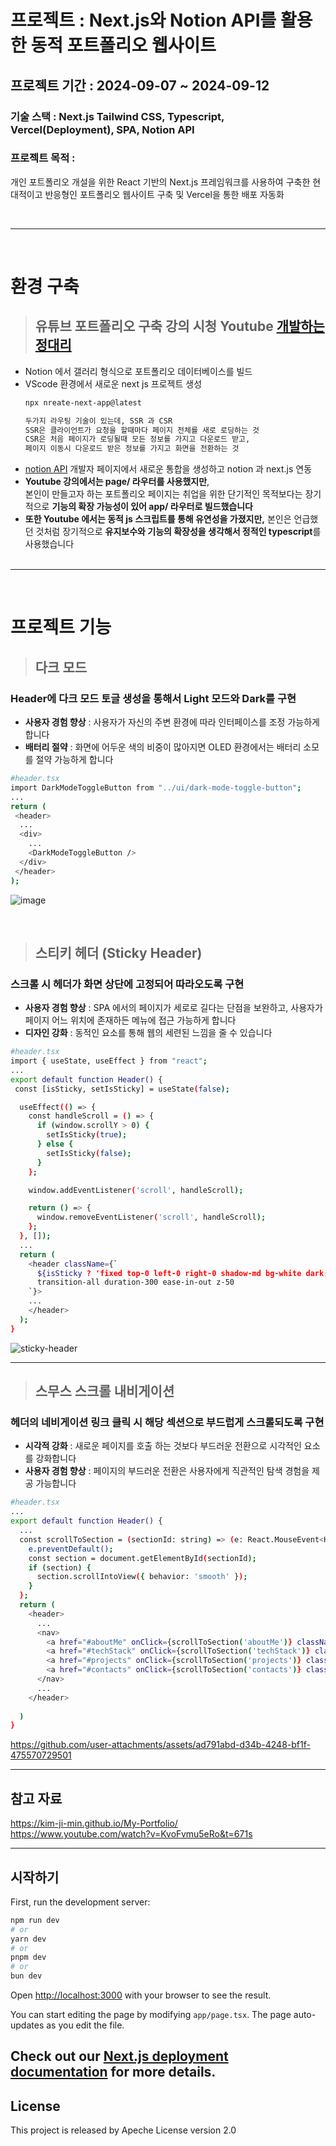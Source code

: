 
# **프로젝트** : Next.js와 Notion API를 활용한 동적 포트폴리오 웹사이트
## **프로젝트 기간** : 2024-09-07 ~ 2024-09-12
### **기술 스택** : Next.js Tailwind CSS, Typescript, Vercel(Deployment), SPA, Notion API
### **프로젝트 목적** :
개인 포트폴리오 개설을 위한 React 기반의 Next.js 프레임워크를 사용하여 구축한 현대적이고 반응형인 포트폴리오 웹사이트 구축 및 Vercel을 통한 배포 자동화

<br>

---
<br>

# **환경 구축**

> ## 유튜브 포트폴리오 구축 강의 시청 Youtube [개발하는 정대리](https://www.youtube.com/watch?v=KvoFvmu5eRo&t=643s)
- Notion 에서 갤러리 형식으로 포트폴리오 데이터베이스를 빌드
- VScode 환경에서 새로운 next js 프로젝트 생성
  ```bash
  npx nreate-next-app@latest

  두가지 라우팅 기술이 있는데, SSR 과 CSR
  SSR은 클라이언트가 요청을 할때마다 페이지 전체를 새로 로딩하는 것
  CSR은 처음 페이지가 로딩될때 모든 정보를 가지고 다운로드 받고,
  페이지 이동시 다운로드 받은 정보를 가지고 화면을 전환하는 것
  ```
- [notion API](https://developers.notion.com/) 개발자 페이지에서 새로운 통합을 생성하고 notion 과 next.js 연동
- **Youtube 강의에서는 page/ 라우터를 사용했지만**, <br>본인이 만들고자 하는 포트폴리오 페이지는 취업을 위한 단기적인 목적보다는 장기적으로 **기능의 확장 가능성이 있어 app/ 라우터로 빌드했습니다**<br>
- **또한 Youtube 에서는 동적 js 스크립트를 통해 유연성을 가졌지만,** 본인은 언급했던 것처럼 장기적으로 **유지보수와 기능의 확장성을 생각해서 정적인 typescript**를 사용했습니다
<br><br>

---
<br>

# **프로젝트 기능**
> ## 다크 모드
### Header에 다크 모드 토글 생성을 통해서 Light 모드와 Dark를 구현
- **사용자 경험 향상** : 사용자가 자신의 주변 환경에 따라 인터페이스를 조정 가능하게 합니다
- **배터리 절약** : 화면에 어두운 색의 비중이 많아지면 OLED 환경에서는 배터리 소모를 절약 가능하게 합니다<br>
```bash
#header.tsx
import DarkModeToggleButton from "../ui/dark-mode-toggle-button";
...
return (
 <header>
  ...
  <div>
    ...
    <DarkModeToggleButton />
  </div>
 </header>
);
```
![image](https://github.com/user-attachments/assets/c682d89b-364b-43ce-b6c1-70f0d9aa2208)

<br>

> ## 스티키 헤더 (Sticky Header)
### 스크롤 시 헤더가 화면 상단에 고정되어 따라오도록 구현
- **사용자 경험 향상** : SPA 에서의 페이지가 세로로 길다는 단점을 보완하고, 사용자가 페이지 어느 위치에 존재하든 메뉴에 접근 가능하게 합니다
- **디자인 강화** : 동적인 요소를 통해 웹의 세련된 느낌을 줄 수 있습니다
```bash
#header.tsx
import { useState, useEffect } from "react";
...
export default function Header() {
 const [isSticky, setIsSticky] = useState(false);

  useEffect(() => {
    const handleScroll = () => {
      if (window.scrollY > 0) {
        setIsSticky(true);
      } else {
        setIsSticky(false);
      }
    };

    window.addEventListener('scroll', handleScroll);

    return () => {
      window.removeEventListener('scroll', handleScroll);
    };
  }, []);
  ...
  return (
    <header className={`
      ${isSticky ? 'fixed top-0 left-0 right-0 shadow-md bg-white dark:bg-gray-800' : 'absolute top-0 left-0 right-0 bg-transparent'}
      transition-all duration-300 ease-in-out z-50
    `}>
    ...
    </header>
  );
}
```
![sticky-header](https://github.com/user-attachments/assets/baf51356-8bf0-43aa-a676-212c833a4b2c)

---

> ## 스무스 스크롤 내비게이션
### 헤더의 네비게이션 링크 클릭 시 해당 섹션으로 부드럽게 스크롤되도록 구현
- **시각적 강화** : 새로운 페이지를 호출 하는 것보다 부드러운 전환으로 시각적인 요소를 강화합니다
- **사용자 경험 향상** : 페이지의 부드러운 전환은 사용자에게 직관적인 탐색 경험을 제공 가능합니다<br>
```bash
#header.tsx
...
export default function Header() {
  ...
  const scrollToSection = (sectionId: string) => (e: React.MouseEvent<HTMLAnchorElement>) => {
    e.preventDefault();
    const section = document.getElementById(sectionId);
    if (section) {
      section.scrollIntoView({ behavior: 'smooth' });
    }
  };
  return (
    <header>
      ...
      <nav>
        <a href="#aboutMe" onClick={scrollToSection('aboutMe')} className="mr-5 text-gray-400 hover:text-gray-900 dark:hover:text-gray-100">ABOUT ME</a>
        <a href="#techStack" onClick={scrollToSection('techStack')} className="mr-5 text-gray-400 hover:text-gray-900 dark:hover:text-gray-100">TECH STACK</a>
        <a href="#projects" onClick={scrollToSection('projects')} className="mr-5 text-gray-400 hover:text-gray-900 dark:hover:text-gray-100">MY PROJECTS</a>
        <a href="#contacts" onClick={scrollToSection('contacts')} className="mr-5 text-gray-400 hover:text-gray-900 dark:hover:text-gray-100">CONTACTS</a>
      </nav>
      ...
    </header>
  
  )
}

```


https://github.com/user-attachments/assets/ad791abd-d34b-4248-bf1f-475570729501

---
## **참고 자료**
https://kim-ji-min.github.io/My-Portfolio/ <br>
https://www.youtube.com/watch?v=KvoFvmu5eRo&t=671s

---

## 시작하기

First, run the development server:

```bash
npm run dev
# or
yarn dev
# or
pnpm dev
# or
bun dev
```

Open [http://localhost:3000](http://localhost:3000) with your browser to see the result.

You can start editing the page by modifying `app/page.tsx`. The page auto-updates as you edit the file.

Check out our [Next.js deployment documentation](https://nextjs.org/docs/app/building-your-application/deploying) for more details.
---
## License
This project is released by Apeche License version 2.0
